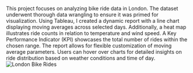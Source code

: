 This project focuses on analyzing bike ride data in London. The dataset underwent thorough data wrangling to ensure it was primed for visualization. Using Tableau, I created a dynamic report with a line chart displaying moving averages across selected days. Additionally, a heat map illustrates ride counts in relation to temperature and wind speed. A Key Performance Indicator (KPI) showcases the total number of rides within the chosen range. The report allows for flexible customization of moving average parameters. Users can hover over charts for detailed insights on ride distribution based on weather conditions and time of day.
![London Bike Rides](https://github.com/sakshee3798/London_Bike_Ride/assets/120525710/40947f15-d927-4666-bfa0-2f6e355bef85)

